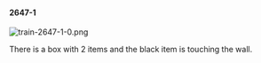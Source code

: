 #### 2647-1
![train-2647-1-0.png](https://github.com/lil-lab/nlvr/raw/master/nlvr/train/images/42/train-2647-1-0.png "train-2647-1-0.png")

There is a box with 2 items and the black item is touching the wall.